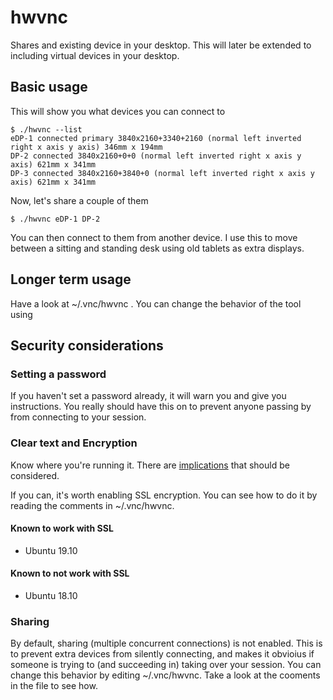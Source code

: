 # hwvnc


Shares and existing device in your desktop. This will later be extended to including virtual devices in your desktop.

## Basic usage

This will show you what devices you can connect to

```
$ ./hwvnc --list
eDP-1 connected primary 3840x2160+3340+2160 (normal left inverted right x axis y axis) 346mm x 194mm
DP-2 connected 3840x2160+0+0 (normal left inverted right x axis y axis) 621mm x 341mm
DP-3 connected 3840x2160+3840+0 (normal left inverted right x axis y axis) 621mm x 341mm

```

Now, let's share a couple of them

```
$ ./hwvnc eDP-1 DP-2
```

You can then connect to them from another device. I use this to move between a sitting and standing desk using old tablets as extra displays.

## Longer term usage

Have a look at ~/.vnc/hwvnc . You can change the behavior of the tool using 

## Security considerations

### Setting a password

If you haven't set a password already, it will warn you and give you instructions. You really should have this on to prevent anyone passing by from connecting to your session.

### Clear text and Encryption

Know where you're running it. There are [implications](https://www.reddit.com/r/AskNetsec/comments/3djr8t/could_someone_explain_to_me_what_makes_vnc/) that should be considered.

If you can, it's worth enabling SSL encryption. You can see how to do it by reading the comments in ~/.vnc/hwvnc.

#### Known to work with SSL

* Ubuntu 19.10

#### Known to not work with SSL

* Ubuntu 18.10

### Sharing

By default, sharing (multiple concurrent connections) is not enabled. This is to prevent extra devices from silently connecting, and makes it obvioius if someone is trying to (and succeeding in) taking over your session. You can change this behavior by editing ~/.vnc/hwvnc. Take a look at the cooments in the file to see how.
